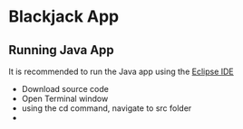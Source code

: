 # Blackjack App

## Running Java App
It is recommended to run the Java app using the [Eclipse IDE](https://eclipseide.org/)
- Download source code
- Open Terminal window
- using the cd command, navigate to src folder
- 
